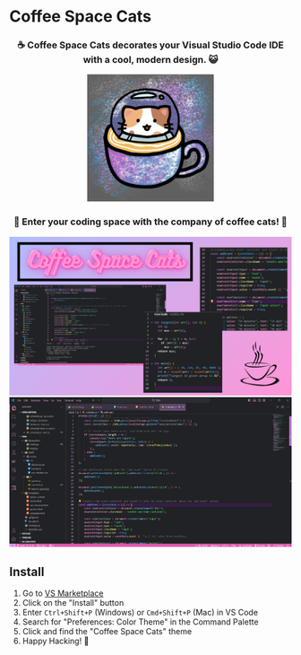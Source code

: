 # Coffee Space Cats
<h3 align="center">☕ Coffee Space Cats decorates your Visual Studio Code IDE with a cool, modern design. 😺</h3>
<p align="center">
  <img width=45% src="./img/logo.png"/>
</p>
<h3 align="center">🚀 Enter your coding space with the company of coffee cats! 🌟</h3>

<p align="center">
  <img src="./img/coffee-space-cats.png"/>
  <img src="./img/sample.png"/>
</p>

## Install
1. Go to [VS Marketplace](https://marketplace.visualstudio.com/items?itemName=CatsCoffee.claire)
2. Click on the "Install" button
3. Enter `Ctrl+Shift+P` (Windows) or `Cmd+Shift+P` (Mac) in VS Code
4. Search for "Preferences: Color Theme" in the Command Palette
5. Click and find the "Coffee Space Cats" theme
6. Happy Hacking! 🎉
